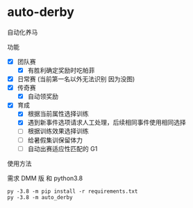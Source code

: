 # auto-derby

自动化养马

功能

- [x] 团队赛
  - [x] 有胜利确定奖励时吃帕菲
- [x] 日常赛 (当前第一名以外无法识别 因为没图)
- [x] 传奇赛
  - [x] 自动领奖励
- [x] 育成
  - [x] 根据当前属性选择训练
  - [x] 遇到新事件选项请求人工处理，后续相同事件使用相同选择
  - [ ] 根据训练效果选择训练
  - [ ] 给暑假集训保留体力
  - [ ] 自动出赛适应性匹配的 G1

使用方法

需求 DMM 版 和 python3.8

```shell
py -3.8 -m pip install -r requirements.txt
py -3.8 -m auto_derby
```
